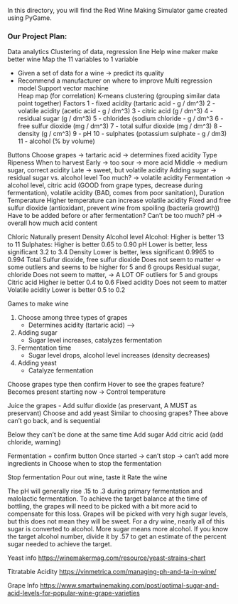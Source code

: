 In this directory, you will find the Red Wine Making Simulator game created using PyGame.

### Our Project Plan:

Data analytics 
Clustering of data, regression line
Help wine maker make better wine
Map the 11 variables to 1 variable
- Given a set of data for a wine -> predict its quality
- Recommend a manufacturer on where to improve
Multi regression model
Support vector machine   
Heap map (for correlation)
K-means clustering (grouping similar data point together)
Factors 
1 - fixed acidity (tartaric acid - g / dm^3)
2 - volatile acidity (acetic acid - g / dm^3)
3 - citric acid (g / dm^3)
4 - residual sugar (g / dm^3)
5 - chlorides (sodium chloride - g / dm^3
6 - free sulfur dioxide (mg / dm^3)
7 - total sulfur dioxide (mg / dm^3)
8 - density (g / cm^3)
9 - pH
10 - sulphates (potassium sulphate - g / dm3)
11 - alcohol (% by volume)

Buttons 
Choose grapes  → tartaric acid → determines fixed acidity 
Type 
Ripeness 
When to harvest 
Early → too sour → more acid 
Middle → medium sugar, correct acidity
Late → sweet, but volatile acidity 
Adding sugar → residual sugar vs. alcohol level 
Too much? → volatile acidity 
Fermentation → alcohol level, citric acid (GOOD from grape types, decrease during fermentation), volatile acidity (BAD, comes from poor sanitation), 
Duration 
Temperature 
Higher temperature can increase volatile acidity
Fixed and free sulfur dioxide (antioxidant, prevent wine from spoiling (bacteria growth)) 
Have to be added before or after fermentation? 
Can’t be too much? 
pH → overall how much acid content 


Chloric 
Naturally present 
Density 
Alcohol level 
Alcohol: 
Higher is better 13 to 11
Sulphates: 
Higher is better 0.65 to 0.90
pH 
Lower is better, less significant 3.2 to 3.4 
Density 
Lower is better, less significant 0.9965 to 0.994
Total Sulfur dioxide, free sulfur dioxide
Does not seem to matter → some outliers and seems to be higher for 5 and 6 groups 
Residual sugar, chloride
Does not seem to matter, → A LOT OF outliers for 5 and groups 
Citric acid 
Higher ie better 0.4 to 0.6
Fixed acidity 
Does not seem to matter 
Volatile acidity 
Lower is better 0.5 to 0.2


Games to make wine
1. Choose among three types of grapes
	- Determines acidity (tartaric acid) —>
2. Adding sugar
	- Sugar level increases,  catalyzes fermentation
3. Fermentation time
	- Sugar level drops, alcohol level increases (density decreases)
4. Adding yeast
	- Catalyze fermentation

Choose grapes type then confirm
Hover to see the grapes feature? 
Becomes present starting now → Control temperature

Juice the grapes - Add sulfur dioxide (as preservant, A MUST as preservant)
Choose and add yeast 
Similar to choosing grapes? 
Thee above can’t go back, and is sequential 

Below they can’t be done at the same time 
Add sugar 
Add citric acid
(add chloride, warning) 

Fermentation + confirm button 
Once started → can’t stop → can’t add more ingredients in 
Choose when to stop the fermentation 

Stop fermentation 
Pour out wine, taste it 
Rate the wine

The pH will generally rise .15 to .3 during primary fermentation and malolactic fermentation. To achieve the target balance at the time of bottling, the grapes will need to be picked with a bit more acid to compensate for this loss.
Grapes will be picked with very high sugar levels, but this does not mean they will be sweet. For a dry wine, nearly all of this sugar is converted to alcohol. More sugar means more alcohol. If you know the target alcohol number, divide it by .57 to get an estimate of the percent sugar needed to achieve the target. 

Yeast info
https://winemakermag.com/resource/yeast-strains-chart

Titratable Acidity
https://vinmetrica.com/managing-ph-and-ta-in-wine/

Grape Info
https://www.smartwinemaking.com/post/optimal-sugar-and-acid-levels-for-popular-wine-grape-varieties
